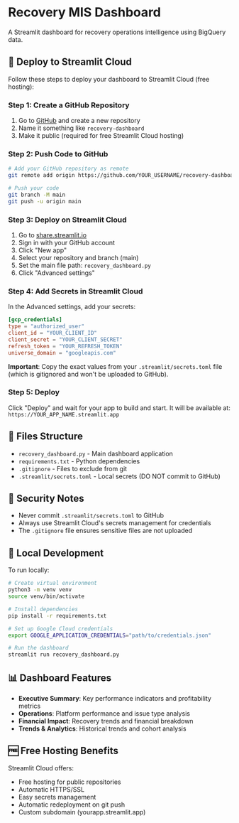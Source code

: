# Recovery MIS Dashboard

A Streamlit dashboard for recovery operations intelligence using BigQuery data.

## 🚀 Deploy to Streamlit Cloud

Follow these steps to deploy your dashboard to Streamlit Cloud (free hosting):

### Step 1: Create a GitHub Repository

1. Go to [GitHub](https://github.com) and create a new repository
2. Name it something like `recovery-dashboard`
3. Make it public (required for free Streamlit Cloud hosting)

### Step 2: Push Code to GitHub

```bash
# Add your GitHub repository as remote
git remote add origin https://github.com/YOUR_USERNAME/recovery-dashboard.git

# Push your code
git branch -M main
git push -u origin main
```

### Step 3: Deploy on Streamlit Cloud

1. Go to [share.streamlit.io](https://share.streamlit.io)
2. Sign in with your GitHub account
3. Click "New app"
4. Select your repository and branch (main)
5. Set the main file path: `recovery_dashboard.py`
6. Click "Advanced settings"

### Step 4: Add Secrets in Streamlit Cloud

In the Advanced settings, add your secrets:

```toml
[gcp_credentials]
type = "authorized_user"
client_id = "YOUR_CLIENT_ID"
client_secret = "YOUR_CLIENT_SECRET"
refresh_token = "YOUR_REFRESH_TOKEN"
universe_domain = "googleapis.com"
```

**Important**: Copy the exact values from your `.streamlit/secrets.toml` file (which is gitignored and won't be uploaded to GitHub).

### Step 5: Deploy

Click "Deploy" and wait for your app to build and start. It will be available at:
`https://YOUR_APP_NAME.streamlit.app`

## 📁 Files Structure

- `recovery_dashboard.py` - Main dashboard application
- `requirements.txt` - Python dependencies
- `.gitignore` - Files to exclude from git
- `.streamlit/secrets.toml` - Local secrets (DO NOT commit to GitHub)

## 🔐 Security Notes

- Never commit `.streamlit/secrets.toml` to GitHub
- Always use Streamlit Cloud's secrets management for credentials
- The `.gitignore` file ensures sensitive files are not uploaded

## 🔧 Local Development

To run locally:

```bash
# Create virtual environment
python3 -m venv venv
source venv/bin/activate

# Install dependencies
pip install -r requirements.txt

# Set up Google Cloud credentials
export GOOGLE_APPLICATION_CREDENTIALS="path/to/credentials.json"

# Run the dashboard
streamlit run recovery_dashboard.py
```

## 📊 Dashboard Features

- **Executive Summary**: Key performance indicators and profitability metrics
- **Operations**: Platform performance and issue type analysis
- **Financial Impact**: Recovery trends and financial breakdown
- **Trends & Analytics**: Historical trends and cohort analysis

## 🆓 Free Hosting Benefits

Streamlit Cloud offers:
- Free hosting for public repositories
- Automatic HTTPS/SSL
- Easy secrets management
- Automatic redeployment on git push
- Custom subdomain (yourapp.streamlit.app)
